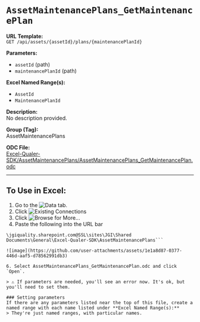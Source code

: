 # `AssetMaintenancePlans_GetMaintenancePlan`

**URL Template:**  
`GET /api/assets/{assetId}/plans/{maintenancePlanId}`

**Parameters:**  
- `assetId` (path)
- `maintenancePlanId` (path)

**Excel Named Range(s):**  
- `AssetId`
- `MaintenancePlanId`

**Description:**  
No description provided.

**Group (Tag):**  
AssetMaintenancePlans

**ODC File:**  
[Excel-Qualer-SDK/AssetMaintenancePlans/AssetMaintenancePlans_GetMaintenancePlan.odc](https://github.com/Johnson-Gage-Inspection-Inc/qualer-sdk-odc/blob/main/Excel-Qualer-SDK/AssetMaintenancePlans/AssetMaintenancePlans_GetMaintenancePlan.odc)

---

To Use in Excel:
---

1. Go to the ![`Data`](https://github.com/user-attachments/assets/da437a70-57b3-4c5b-bb01-4910ece19ed1)
 tab.
3. Click ![Existing Connections](https://github.com/user-attachments/assets/a2f1ed67-b2e0-4c23-ac90-68c870e60289)
4. Click ![`Browse for More...`](https://github.com/user-attachments/assets/8e698494-6865-41e7-b6fa-043aea81809a)
5. Paste the following into the URL bar
```
\jgiquality.sharepoint.com@SSL\sites\JGI\Shared Documents\General\Excel-Qualer-SDK\AssetMaintenancePlans```

![image](https://github.com/user-attachments/assets/1e1a8d87-0377-446d-aaf5-d78562991db3)

6. Select AssetMaintenancePlans_GetMaintenancePlan.odc and click `Open`.

> ⚠️ If parameters are needed, you'll see an error now. It's ok, but you'll need to set them.

### Setting parameters
If there are any parameters listed near the top of this file, create a named range with each name listed under **Excel Named Range(s):**
> They're just named ranges, with particular names.
